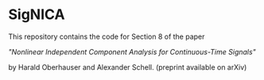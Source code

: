 # SigNICA

This repository contains the code for Section 8 of the paper

*"Nonlinear Independent Component Analysis for Continuous-Time Signals"*

by Harald Oberhauser and Alexander Schell. (preprint available on arXiv)
